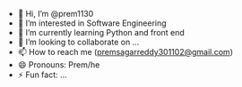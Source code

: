 - 👋 Hi, I’m @prem1130
- 👀 I’m interested in Software Engineering 
- 🌱 I’m currently learning Python and front end
- 💞️ I’m looking to collaborate on ...
- 📫 How to reach me (premsagarreddy301102@gmail.com)
- 😄 Pronouns: Prem/he
- ⚡ Fun fact: ...

<!---
prem1130/prem1130 is a ✨ special ✨ repository because its `README.md` (this file) appears on your GitHub profile.
You can click the Preview link to take a look at your changes.
--->
